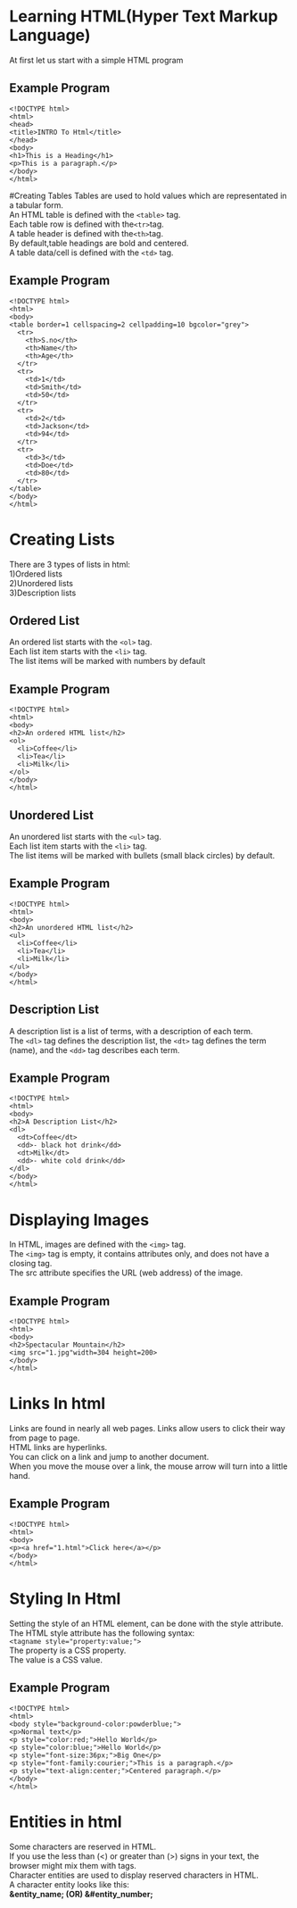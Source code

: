 # Learning HTML(Hyper Text Markup Language)
At first let us start with a simple HTML program
## Example Program
```
<!DOCTYPE html>
<html>
<head>
<title>INTRO To Html</title>
</head>
<body>
<h1>This is a Heading</h1>
<p>This is a paragraph.</p>
</body>
</html>
```
#Creating Tables
Tables are used to hold values which are representated in a tabular form.<br>
An HTML table is defined with the `<table>` tag.<br>
Each table row is defined with the`<tr>`tag.<br> A table header is defined with the`<th>`tag.<br> By default,table headings are bold
and centered.<br>A table data/cell is defined with the `<td>` tag.
## Example Program
```
<!DOCTYPE html>
<html>
<body>
<table border=1 cellspacing=2 cellpadding=10 bgcolor="grey">
  <tr>
    <th>S.no</th>
    <th>Name</th> 
    <th>Age</th>
  </tr>
  <tr>
    <td>1</td>
    <td>Smith</td>
    <td>50</td>
  </tr>
  <tr>
    <td>2</td>
    <td>Jackson</td>
    <td>94</td>
  </tr>
  <tr>
    <td>3</td>
    <td>Doe</td>
    <td>80</td>
  </tr>
</table>
</body>
</html>
```
# Creating Lists
There are 3 types of lists in html:<br>
1)Ordered lists<br> 
2)Unordered lists<br>
3)Description lists<br>
## Ordered List
An ordered list starts with the `<ol>` tag.<br> Each list item starts with the `<li>` tag.<br>
The list items will be marked with numbers by default
## Example Program
```
<!DOCTYPE html>
<html>
<body>
<h2>An ordered HTML list</h2>
<ol>
  <li>Coffee</li>
  <li>Tea</li>
  <li>Milk</li>
</ol>  
</body>
</html>
```
## Unordered List
An unordered list starts with the `<ul>` tag.<br> Each list item starts with the `<li>` tag.<br>
The list items will be marked with bullets (small black circles) by default.
## Example Program
```
<!DOCTYPE html>
<html>
<body>
<h2>An unordered HTML list</h2>
<ul>
  <li>Coffee</li>
  <li>Tea</li>
  <li>Milk</li>
</ul>  
</body>
</html>
```
## Description List
A description list is a list of terms, with a description of each term.<br>
The `<dl>` tag defines the description list, the `<dt>` tag defines the term (name), and the `<dd>` tag describes each term.
## Example Program
```
<!DOCTYPE html>
<html>
<body>
<h2>A Description List</h2>
<dl>
  <dt>Coffee</dt>
  <dd>- black hot drink</dd>
  <dt>Milk</dt>
  <dd>- white cold drink</dd>
</dl>
</body>
</html>
```
# Displaying Images 
In HTML, images are defined with the `<img>` tag.<br>The `<img>` tag is empty, it contains attributes only, and does not have a closing tag.<br>
The src attribute specifies the URL (web address) of the image.
## Example Program
```
<!DOCTYPE html>
<html>
<body>
<h2>Spectacular Mountain</h2>
<img src="1.jpg"width=304 height=200>
</body>
</html>
```
# Links In html
Links are found in nearly all web pages. Links allow users to click their way from page to page.<br>
HTML links are hyperlinks.<br>
You can click on a link and jump to another document.<br>
When you move the mouse over a link, the mouse arrow will turn into a little hand.
## Example Program
```
<!DOCTYPE html>
<html>
<body>
<p><a href="1.html">Click here</a></p>
</body>
</html>
```
# Styling In Html
Setting the style of an HTML element, can be done with the style attribute.<br>
The HTML style attribute has the following syntax:<br>
`<tagname style="property:value;">`<br>
The property is a CSS property.<br> The value is a CSS value.
## Example Program 
```
<!DOCTYPE html>
<html>
<body style="background-color:powderblue;">
<p>Normal text</p>
<p style="color:red;">Hello World</p>
<p style="color:blue;">Hello World</p>
<p style="font-size:36px;">Big One</p>
<p style="font-family:courier;">This is a paragraph.</p>
<p style="text-align:center;">Centered paragraph.</p>
</body>
</html>
```
# Entities in html
Some characters are reserved in HTML.<br>
If you use the less than (<) or greater than (>) signs in your text, the browser might mix them with tags.<br>
Character entities are used to display reserved characters in HTML.<br>
A character entity looks like this:<br>
**&entity_name; (OR) &#entity_number;**

 

